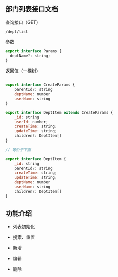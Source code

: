 ## 部门列表接口文档

查询接口（GET）

```shell
/dept/list
```

参数

```js
export interface Params {
  deptName?: string;
}
```

返回值（一棵树）

```js

export interface CreateParams {
    parentId?: string
    deptName: number
    userName: string
}

export interface DeptItem extends CreateParams {
    _id: string
    userId: number;
    createTime: string;
    updateTime: string;
    children?: DeptItem[]
}

// 等价于下面

export interface DeptItem {
    _id: string
    parentId?: string
    createTime: string;
    updateTime: string;
    deptName: number
    userName: string
    children?: DeptItem[]
}
```

## 功能介绍

- 列表初始化

- 搜索、重置

- 新增

- 编辑

- 删除
